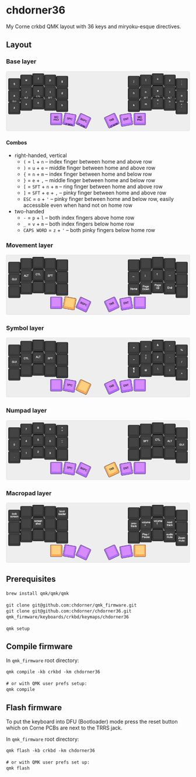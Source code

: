 # chdorner36

My Corne crkbd QMK layout with 36 keys and miryoku-esque directives.

## Layout

### Base layer
![base layer](viz/0-base.png)

#### Combos

* right-handed, vertical
  * `(` = `l` + `n` – index finger between home and above row
  * `)` = `u` + `e` – middle finger between home and above row
  * `{` = `n` + `m` – index finger between home and below row
  * `}` = `e` + `,` – middle finger between home and below row
  * `[` = `SFT` + `n` + `m` – ring finger between home and above row
  * `]` = `SFT` + `e` + `,` – pinky finger between home and above row
  * `ESC` = `o` + `'` – pinky finger between home and below row, easily accessible even when hand not on home row
* two-handed
  * `-` = `p` + `l` – both index fingers above home row
  * `_` = `v` + `m` – both index fingers below home row
  * `CAPS WORD` = `z` + `'` – both pinky fingers below home row

### Movement layer
![movement layer](viz/1-mov.png)

### Symbol layer
![numpad layer](viz/2-sym.png)

### Numpad layer
![symbol layer](viz/3-num.png)

### Macropad layer
![macropad layer](viz/4-mcr.png)

## Prerequisites

```
brew install qmk/qmk/qmk

git clone git@github.com:chdorner/qmk_firmware.git
git clone git@github.com:chdorner/chdorner36.git qmk_firmware/keyboards/crkbd/keymaps/chdorner36

qmk setup
```

## Compile firmware

In `qmk_firmware` root directory:
```
qmk compile -kb crkbd -km chdorner36

# or with QMK user prefs setup:
qmk compile
```

## Flash firmware

To put the keyboard into DFU (Bootloader) mode press the reset button which on Corne PCBs are next to the TRRS jack.

In `qmk_firmware` root directory:
```
qmk flash -kb crkbd -km chdorner36

# or with QMK user prefs set up:
qmk flash
```
